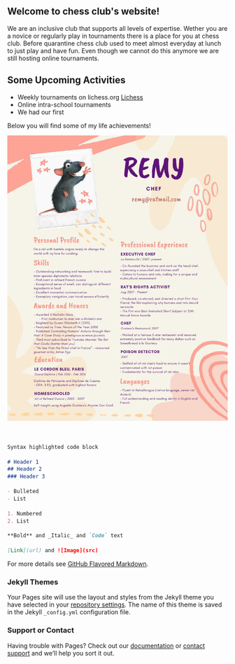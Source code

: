 ## Welcome to chess club's website!

We are an inclusive club that supports all levels of expertise. Wether you are a novice or regularly play in tournaments there is a place for you at chess club. Before quarantine chess club used to meet almost everyday at lunch to just play and have fun. Even though we cannot do this anymore we are still hosting online tournaments. 

## Some Upcoming Activities 

- Weekly tournaments on lichess.org 
[Lichess](https://lichess.org/)
- Online intra-school tournaments
- We had our first 




Below you will find some of my life achievements!

![My Resume](Resume.jpg)

```markdown


Syntax highlighted code block

# Header 1
## Header 2
### Header 3

- Bulleted
- List

1. Numbered
2. List

**Bold** and _Italic_ and `Code` text

[Link](url) and ![Image](src)
```

For more details see [GitHub Flavored Markdown](https://guides.github.com/features/mastering-markdown/).

### Jekyll Themes

Your Pages site will use the layout and styles from the Jekyll theme you have selected in your [repository settings](https://github.com/HappySphingolipid/automatic-octo-guacamole/settings). The name of this theme is saved in the Jekyll `_config.yml` configuration file.

### Support or Contact

Having trouble with Pages? Check out our [documentation](https://docs.github.com/categories/github-pages-basics/) or [contact support](https://github.com/contact) and we’ll help you sort it out.
